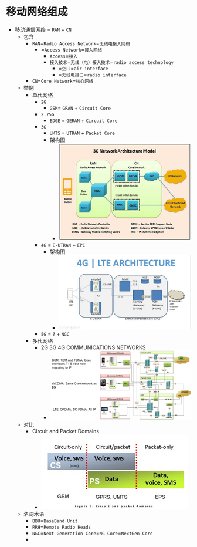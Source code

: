 # 移动网络组成

* 移动通信网络 = `RAN` + `CN`
  * 包含
    * `RAN`=`Radio Access Network`=`无线电接入网络`
      * =`Access Network`=`接入网络`
        * `Access`=`接入`
        * `接入技术`=`无线（电）接入技术`=`radio access technology`
          * =`空口`=`air interface`
          * =`无线电接口`=`radio interface`
    * `CN`=`Core Network`=`核心网络`
  * 举例
    * 单代网络
      * `2G`
        * `GSM`= `GRAN` + `Circuit Core`
      * `2.75G`
        * `EDGE` = `GERAN` + `Circuit Core`
      * `3G`
        * `UMTS` = `UTRAN` + `Packet Core`
        * 架构图
          * ![3g_net_arch_model](../assets/img/3g_net_arch_model.jpg)
      * `4G` = `E-UTRAN` + `EPC`
        * 架构图
          * ![4g_architecture](../assets/img/4g_architecture.jpg)
      * `5G` = ? + `NGC`
    * 多代网络
      * 2G 3G 4G COMMUNICATIONS NETWORKS
        * ![gl_2g_3g_4g_commu_net](../assets/img/gl_2g_3g_4g_commu_net.png)
  * 对比
    * Circuit and Packet Domains
      * ![circuit_and_packet_domains](../assets/img/circuit_and_packet_domains.jpg)
  * 名词术语
    * `BBU`=`BaseBand Unit`
    * `RRH`=`Remote Radio Heads`
    * `NGC`=`Next Generation Core`=`NG Core`=`NextGen Core`
    * 
